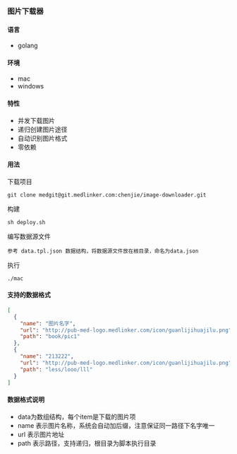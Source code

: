 ### 图片下载器

#### 语言

- golang

#### 环境
- mac
- windows

#### 特性

- 并发下载图片
- 递归创建图片途径
- 自动识别图片格式
- 零依赖

#### 用法

下载项目
```
git clone medgit@git.medlinker.com:chenjie/image-downloader.git
```
构建
```
sh deploy.sh
```
编写数据源文件
```
参考 data.tpl.json 数据结构，将数据源文件放在根目录，命名为data.json
```
执行
```
./mac
```

#### 支持的数据格式
```json
[
  {
    "name": "图片名字",
    "url": "http://pub-med-logo.medlinker.com/icon/guanlijihuajilu.png",
    "path": "book/pic1"
  },
  {
    "name": "213222",
    "url": "http://pub-med-logo.medlinker.com/icon/guanlijihuajilu.png",
    "path": "less/looo/lll"
  }
]
```

#### 数据格式说明
- data为数组结构，每个item是下载的图片项
- name 表示图片名称，系统会自动加后缀，注意保证同一路径下名字唯一
- url 表示图片地址
- path 表示路径，支持递归，根目录为脚本执行目录